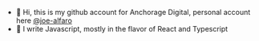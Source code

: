 - 👋 Hi, this is my github account for Anchorage Digital, personal account here [@joe-alfaro](https://www.github.com/joe-alfaro)
- 👀 I write Javascript, mostly in the flavor of React and Typescript

<!---
joe-alfaro-anchorage/joe-alfaro-anchorage is a ✨ special ✨ repository because its `README.md` (this file) appears on your GitHub profile.
You can click the Preview link to take a look at your changes.
--->
